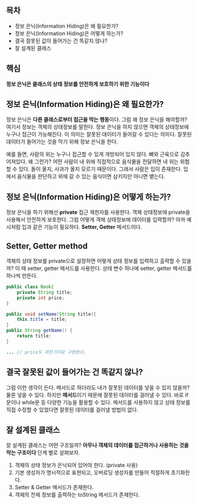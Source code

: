 ## 목차
- 정보 은닉(Information Hiding)은 왜 필요한가?
- 정보 은닉(Information Hiding)은 어떻게 하는가?
- 결국 잘못된 값이 들어가는 건 똑같지 않나?
- 잘 설계된 클래스
## 핵심
**정보 은닉은 클래스의 상태 정보를 안전하게 보호하기 위한 기능이다**

## 정보 은닉(Information Hiding)은 왜 필요한가?
정보 은닉은 **다른 클래스로부터 접근을 막는 행동**이다. 그럼 왜 정보 은닉을 해야할까? 여기서 정보는 객체의 상태정보를 말한다. 정보 은닉을 하지 않으면 객체의 상태정보에 누구나 접근이 가능해진다. 이 의미는 잘못된 데이터가 들어갈 수 있다는 의미다. 잘못된 데이터가 들어가는 것을 막기 위해 정보 은닉을 한다.

예를 들면, 사람의 위는 누구나 접근할 수 있게 개방되어 있지 않다. 뼈와 근육으로 감추어져있다. 왜 그런가? 어떤 사람이 내 위에 직접적으로 음식물을 전달하면 내 위는 위험할 수 있다. 돌이 올지, 사과가 올지 모르기 때문이다. 그래서 사람은 입이 존재한다. 입에서 음식물을 판단하고 위에 갈 수 있는 음식이면 삼키지만 아니면 뱉는다.

## 정보 은닉(Information Hiding)은 어떻게 하는가?
정보 은닉을 하기 위해선 **private** 접근 제한자를 사용한다. 객체 상태정보에 private을 사용해서 안전하게 보호한다. 그럼 어떻게 객체 상태정보에 데이터를 입력할까? 아까 예시처럼 입과 같은 기능이 필요하다. **Setter, Getter** 메서드이다.

## Setter, Getter method
객체의 상태 정보를 private으로 설정하면 어떻게 상태 정보를 입력하고 출력할 수 있을 까? 이 때 setter, getter 메서드를 사용한다. 상태 변수 하나에 setter, getter 메서드를 하나씩 만든다.

```java
public class Book{
    private String title;
    private int price;
}

public void setName(String title){
    this.title = title;
}
public String getName() {
    return title;
}

... // price도 마찬가지로 구현한다.
```

## 결국 잘못된 값이 들어가는 건 똑같지 않나?
그럼 이런 생각이 든다. 메서드로 하더라도 내가 잘못된 데이터를 넣을 수 있지 않을까? 물론 넣을 수 있다. 하지만 **메서드**이기 때문에 잘못된 데이터를 걸러낼 수 있다. 바로 if문이나 while문 등 다양한 기능을 활용할 수 있다. 메서드를 사용하지 않고 상태 정보를 직접 수정할 수 있었다면 잘못된 데이터를 걸러낼 방법이 없다.

## 잘 설계된 클래스
잘 설계된 클래스는 어떤 구조일까? **아무나 객체의 데이터를 접근하거나 사용하는 것을 막는 구조이다** 단계 별로 살펴보자.
1. 객체의 상태 정보가 은닉되어 있어야 한다. (private 사용)
2. 기본 생성자가 명시적으로 표현되고, 오버로딩 생성자를 만들어 적절하게 초기화한다.
3. Setter & Getter 메서드가 존재한다.
4. 객체의 전체 정보를 출력하는 toString 메서드가 존재한다.